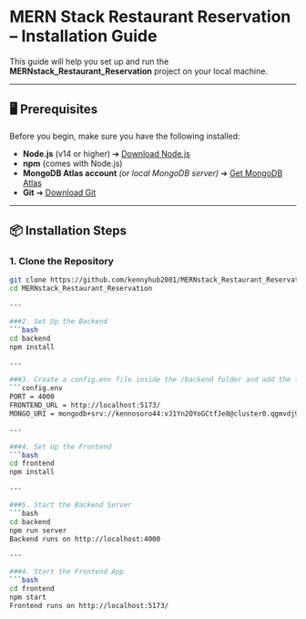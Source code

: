 # MERN Stack Restaurant Reservation – Installation Guide

This guide will help you set up and run the **MERNstack_Restaurant_Reservation** project on your local machine.

---

## 🖥️ Prerequisites

Before you begin, make sure you have the following installed:

- **Node.js** (v14 or higher) ➔ [Download Node.js](https://nodejs.org/)
- **npm** (comes with Node.js)
- **MongoDB Atlas account** *(or local MongoDB server)* ➔ [Get MongoDB Atlas](https://www.mongodb.com/atlas)
- **Git** ➔ [Download Git](https://git-scm.com/)

---

## 📦 Installation Steps

### 1. Clone the Repository

```bash
git clone https://github.com/kennyhub2001/MERNstack_Restaurant_Reservation.git
cd MERNstack_Restaurant_Reservation

---

###2. Set Up the Backend
```bash
cd backend
npm install

---

###3. Create a config.env file inside the /backend folder and add the following:
```config.env
PORT = 4000
FRONTEND_URL = http://localhost:5173/
MONGO_URI = mongodb+srv://kennosoro44:vJ1Yn2OYoGCtfJe8@cluster0.qgmvdj9.mongodb.net/?retryWrites=true

---

###4. Set Up the Frontend
```bash
cd frontend
npm install

---

###5. Start the Backend Server
```bash
cd backend
npm run server
Backend runs on http://localhost:4000

---

###4. Start the Frontend App
```bash
cd frontend
npm start
Frontend runs on http://localhost:5173/
